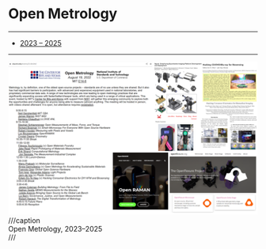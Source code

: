 # Open Metrology

---

- [2023 – 2025](https://cba.mit.edu/events/22.08.OM/)

---

![](OM.png)
///caption  
Open Metrology, 2023–2025  
///
